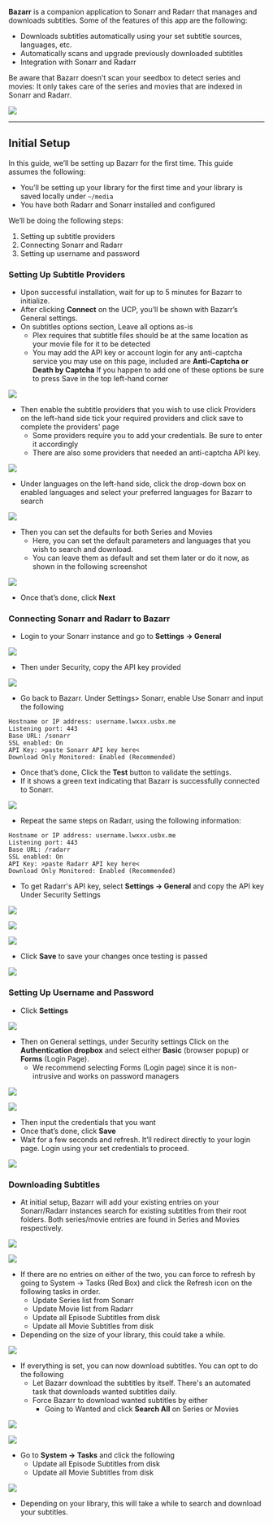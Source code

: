 **Bazarr** is a companion application to Sonarr and Radarr that manages and downloads subtitles. Some of the features of this app are the following:

* Downloads subtitles automatically using your set subtitle sources, languages, etc.
* Automatically scans and upgrade previously downloaded subtitles
* Integration with Sonarr and Radarr

Be aware that Bazarr doesn't scan your seedbox to detect series and movies: It only takes care of the series and movies that are indexed in Sonarr and Radarr.

![](https://docs.usbx.me/uploads/images/gallery/2019-09/scaled-1680-/image-1568616619506.png)

***

## Initial Setup

In this guide, we’ll be setting up Bazarr for the first time. This guide assumes the following:

* You’ll be setting up your library for the first time and your library is saved locally under `~/media`
* You have both Radarr and Sonarr installed and configured

We’ll be doing the following steps:

1. Setting up subtitle providers
2. Connecting Sonarr and Radarr
3. Setting up username and password

### Setting Up Subtitle Providers

* Upon successful installation, wait for up to 5 minutes for Bazarr to initialize.
* After clicking **Connect** on the UCP, you’ll be shown with Bazarr’s General settings.
* On subtitles options section, Leave all options as-is
  * Plex requires that subtitle files should be at the same location as your movie file for it to be detected
   * You may add the API key or account login for any anti-captcha service you may use on this page, included are **Anti-Captcha or Death by Captcha** If you happen to add one of these options be sure to press Save in the top left-hand corner

![](https://i.imgur.com/dOvoopM.png)

* Then enable the subtitle providers that you wish to use click Providers on the left-hand side tick your required providers and click save to complete the providers' page
  * Some providers require you to add your credentials. Be sure to enter it accordingly
  * There are also some providers that needed an anti-captcha API key.
   
![](https://i.imgur.com/RF67f3d.png)

* Under languages on the left-hand side, click the drop-down box on enabled languages and select your preferred languages for Bazarr to search

![](https://i.imgur.com/Mskn9nw.png)

* Then you can set the defaults for both Series and Movies
  * Here, you can set the default parameters and languages that you wish to search and download.
  * You can leave them as default and set them later or do it now, as shown in the following screenshot

![](https://i.imgur.com/zZpZsiF.png)

* Once that’s done, click **Next**

### Connecting Sonarr and Radarr to Bazarr

* Login to your Sonarr instance and go to **Settings -> General**

![](https://i.imgur.com/MqtNFJh.png)

* Then under Security, copy the API key provided

![](https://i.imgur.com/NHPLgKv.png)

* Go back to Bazarr. Under Settings> Sonarr, enable Use Sonarr and input the following

```
Hostname or IP address: username.lwxxx.usbx.me
Listening port: 443
Base URL: /sonarr
SSL enabled: On
API Key: >paste Sonarr API key here<
Download Only Monitored: Enabled (Recommended)
```

* Once that’s done, Click the **Test** button to validate the settings.
* If it shows a green text indicating that Bazarr is successfully connected to Sonarr.

![](https://i.imgur.com/KiWYQcl.png)

* Repeat the same steps on Radarr, using the following information:

```
Hostname or IP address: username.lwxxx.usbx.me
Listening port: 443
Base URL: /radarr
SSL enabled: On
API Key: >paste Radarr API key here<
Download Only Monitored: Enabled (Recommended)
```

* To get Radarr's API key, select **Settings -> General** and copy the API key Under Security Settings

![](https://i.imgur.com/I0kyZPq.png)

![](https://i.imgur.com/hvI2Hvm.png)

![](https://i.imgur.com/ionYkTe.png)

* Click **Save** to save your changes once testing is passed

![](https://i.imgur.com/1uQaRkQ.png)

### Setting Up Username and Password

* Click **Settings**

![](https://i.imgur.com/SOha9cU.png)

* Then on General settings, under Security settings Click on the **Authentication dropbox** and select either **Basic** (browser popup) or **Forms** (Login Page).
  * We recommend selecting Forms (Login page) since it is non-intrusive and works on password managers

![](https://i.imgur.com/mZ4qcGC.png)

![](https://i.imgur.com/laawLAE.png)

* Then input the credentials that you want
* Once that’s done, click **Save** 
* Wait for a few seconds and refresh. It’ll redirect directly to your login page. Login using your set credentials to proceed.

![](https://i.imgur.com/L8yFG4F.png)

### Downloading Subtitles

* At initial setup, Bazarr will add your existing entries on your Sonarr/Radarr instances search for existing subtitles from their root folders. Both series/movie entries are found in Series and Movies respectively.

![](https://i.imgur.com/1wIkOlm.png)

![](https://i.imgur.com/dHpQDxI.png)

* If there are no entries on either of the two, you can force to refresh by going to System -> Tasks (Red Box) and click the Refresh icon on the following tasks in order.
  * Update Series list from Sonarr
  * Update Movie list from Radarr
  * Update all Episode Subtitles from disk
  * Update all Movie Subtitles from disk
* Depending on the size of your library, this could take a while.

![](https://i.imgur.com/aBLftC0.png)

* If everything is set, you can now download subtitles. You can opt to do the following
  * Let Bazarr download the subtitles by itself. There's an automated task that downloads wanted subtitles daily.
  * Force Bazarr to download wanted subtitles by either
    * Going to Wanted and click **Search All** on Series or Movies

![](https://i.imgur.com/5RMxDhM.png)

![](https://i.imgur.com/4tgbeCy.png)

  * Go to **System -> Tasks** and click the following
    * Update all Episode Subtitles from disk
    * Update all Movie Subtitles from disk

![](https://i.imgur.com/2hFF1rD.png)

* Depending on your library, this will take a while to search and download your subtitles.